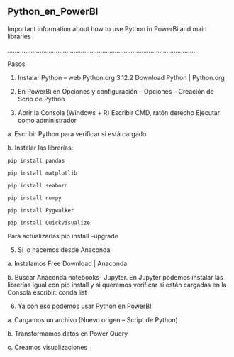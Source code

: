 ## Python_en_PowerBI

Important information about how to use Python in PowerBi and main libraries

.........................................................................................................

Pasos
1. Instalar Python – web Python.org   3.12.2
Download Python | Python.org


2. En PowerBi en Opciones y configuración – Opciones – Creación de Scrip de Python


3. Abrir la Consola (Windows + R) Escribir CMD, ratón derecho Ejecutar como administrador

a. Escribir Python para verificar si está cargado

b. Instalar las librerías:

    pip install pandas
    
    pip install matplotlib
    
    pip install seaborn
    
    pip install numpy
    
    pip install Pygwalker
    
    pip install Quickvisualize

Para actualizarlas pip install –upgrade
 


 
5. Si lo hacemos desde Anaconda

  a. Instalamos Free Download | Anaconda

  b. Buscar Anaconda notebooks- Jupyter. En Jupyter podemos instalar las librerías igual con pip install y si queremos verificar si están cargadas en la Consola escribir: conda list


  
6. Ya con eso podemos usar Python en PowerBI
   
  a. Cargamos un archivo (Nuevo origen – Script de Python)

  b. Transformamos datos en Power Query
  
  c. Creamos visualizaciones
 
